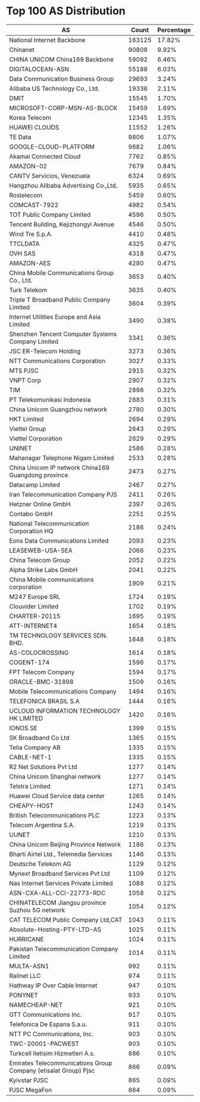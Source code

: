 # Top 100 AS Distribution
| AS | Count | Percentage |
|----|----|----|
| National Internet Backbone | 163125 | 17.82% |
| Chinanet | 90808 | 9.92% |
| CHINA UNICOM China169 Backbone | 59092 | 6.46% |
| DIGITALOCEAN-ASN | 55188 | 6.03% |
| Data Communication Business Group | 29693 | 3.24% |
| Alibaba US Technology Co., Ltd. | 19336 | 2.11% |
| DMIT | 15545 | 1.70% |
| MICROSOFT-CORP-MSN-AS-BLOCK | 15459 | 1.69% |
| Korea Telecom | 12345 | 1.35% |
| HUAWEI CLOUDS | 11552 | 1.26% |
| TE Data | 9806 | 1.07% |
| GOOGLE-CLOUD-PLATFORM | 9682 | 1.06% |
| Akamai Connected Cloud | 7762 | 0.85% |
| AMAZON-02 | 7679 | 0.84% |
| CANTV Servicios, Venezuela | 6324 | 0.69% |
| Hangzhou Alibaba Advertising Co.,Ltd. | 5935 | 0.65% |
| Rostelecom | 5459 | 0.60% |
| COMCAST-7922 | 4982 | 0.54% |
| TOT Public Company Limited | 4596 | 0.50% |
| Tencent Building, Kejizhongyi Avenue | 4546 | 0.50% |
| Wind Tre S.p.A. | 4410 | 0.48% |
| TTCLDATA | 4325 | 0.47% |
| OVH SAS | 4318 | 0.47% |
| AMAZON-AES | 4280 | 0.47% |
| China Mobile Communications Group Co., Ltd. | 3653 | 0.40% |
| Turk Telekom | 3635 | 0.40% |
| Triple T Broadband Public Company Limited | 3604 | 0.39% |
| Internet Utilities Europe and Asia Limited | 3490 | 0.38% |
| Shenzhen Tencent Computer Systems Company Limited | 3341 | 0.36% |
| JSC ER-Telecom Holding | 3273 | 0.36% |
| NTT Communications Corporation | 3027 | 0.33% |
| MTS PJSC | 2915 | 0.32% |
| VNPT Corp | 2907 | 0.32% |
| TIM | 2898 | 0.32% |
| PT Telekomunikasi Indonesia | 2883 | 0.31% |
| China Unicom Guangzhou network | 2780 | 0.30% |
| HKT Limited | 2694 | 0.29% |
| Viettel Group | 2643 | 0.29% |
| Viettel Corporation | 2629 | 0.29% |
| UNINET | 2586 | 0.28% |
| Mahanagar Telephone Nigam Limited | 2533 | 0.28% |
| China Unicom IP network China169 Guangdong province | 2473 | 0.27% |
| Datacamp Limited | 2467 | 0.27% |
| Iran Telecommunication Company PJS | 2411 | 0.26% |
| Hetzner Online GmbH | 2397 | 0.26% |
| Contabo GmbH | 2251 | 0.25% |
| National Telecommunication Corporation HQ | 2186 | 0.24% |
| Eons Data Communications Limited | 2093 | 0.23% |
| LEASEWEB-USA-SEA | 2066 | 0.23% |
| China Telecom Group | 2052 | 0.22% |
| Alpha Strike Labs GmbH | 2041 | 0.22% |
| China Mobile communications corporation | 1909 | 0.21% |
| M247 Europe SRL | 1724 | 0.19% |
| Clouvider Limited | 1702 | 0.19% |
| CHARTER-20115 | 1695 | 0.19% |
| ATT-INTERNET4 | 1654 | 0.18% |
| TM TECHNOLOGY SERVICES SDN. BHD. | 1648 | 0.18% |
| AS-COLOCROSSING | 1614 | 0.18% |
| COGENT-174 | 1596 | 0.17% |
| FPT Telecom Company | 1594 | 0.17% |
| ORACLE-BMC-31898 | 1509 | 0.16% |
| Mobile Telecommunications Company | 1494 | 0.16% |
| TELEFONICA BRASIL S.A | 1444 | 0.16% |
| UCLOUD INFORMATION TECHNOLOGY HK LIMITED | 1420 | 0.16% |
| IONOS SE | 1399 | 0.15% |
| SK Broadband Co Ltd | 1365 | 0.15% |
| Telia Company AB | 1335 | 0.15% |
| CABLE-NET-1 | 1335 | 0.15% |
| R2 Net Solutions Pvt Ltd | 1277 | 0.14% |
| China Unicom Shanghai network | 1277 | 0.14% |
| Telstra Limited | 1271 | 0.14% |
| Huawei Cloud Service data center | 1265 | 0.14% |
| CHEAPY-HOST | 1243 | 0.14% |
| British Telecommunications PLC | 1223 | 0.13% |
| Telecom Argentina S.A. | 1219 | 0.13% |
| UUNET | 1210 | 0.13% |
| China Unicom Beijing Province Network | 1186 | 0.13% |
| Bharti Airtel Ltd., Telemedia Services | 1146 | 0.13% |
| Deutsche Telekom AG | 1129 | 0.12% |
| Mynext Broadband Services Pvt Ltd | 1109 | 0.12% |
| Nas Internet Services Private Limited | 1088 | 0.12% |
| ASN-CXA-ALL-CCI-22773-RDC | 1058 | 0.12% |
| CHINATELECOM Jiangsu province Suzhou 5G network | 1054 | 0.12% |
| CAT TELECOM Public Company Ltd,CAT | 1043 | 0.11% |
| Absolute-Hosting-PTY-LTD-AS | 1025 | 0.11% |
| HURRICANE | 1024 | 0.11% |
| Pakistan Telecommunication Company Limited | 1014 | 0.11% |
| MULTA-ASN1 | 992 | 0.11% |
| Railnet LLC | 974 | 0.11% |
| Hathway IP Over Cable Internet | 947 | 0.10% |
| PONYNET | 933 | 0.10% |
| NAMECHEAP-NET | 921 | 0.10% |
| GTT Communications Inc. | 917 | 0.10% |
| Telefonica De Espana S.a.u. | 911 | 0.10% |
| NTT PC Communications, Inc. | 903 | 0.10% |
| TWC-20001-PACWEST | 903 | 0.10% |
| Turkcell Iletisim Hizmetleri A.s. | 886 | 0.10% |
| Emirates Telecommunications Group Company (etisalat Group) Pjsc | 866 | 0.09% |
| Kyivstar PJSC | 865 | 0.09% |
| PJSC MegaFon | 864 | 0.09% |
